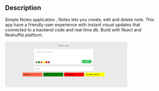 ## Description

Simple Notes application , Notes lets you create, edit and delete note.
This app have a friendly user experience with instant visual updates that connected to a backend code and real time db.
Build with React and Reshuffle platform.

<p>
  <img src="./screen-app.png" width="80%" height="80%">
</p>
